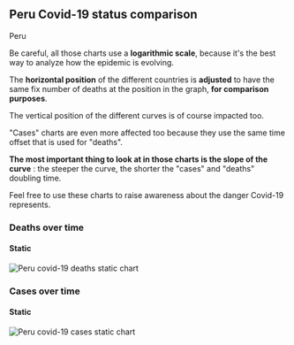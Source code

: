 ## Peru Covid-19 status comparison 

Peru



Be careful, all those charts use a **logarithmic scale**, because it's the best way to analyze how the epidemic is evolving.
 
The **horizontal position** of the different countries is **adjusted** to have the same fix number of deaths at the position in the graph, **for comparison purposes**.

The vertical position of the different curves is of course impacted too.

"Cases" charts are even more affected too because they use the same time offset that is used for "deaths".

**The most important thing to look at in those charts is the slope of the curve** : the steeper the curve, the shorter the "cases" and "deaths" doubling time.

Feel free to use these charts to raise awareness about the danger Covid-19 represents. 


 
### Deaths over time
 
#### Static
![Peru covid-19 deaths static chart](https://raw.githubusercontent.com/madlag/coronavirus_study/master/notebooks/graphs/2020-03-20/countries/Peru/2020-03-20_Peru_deaths.png "Peru covid-19 deaths static chart")   

 
### Cases over time
 
#### Static
![Peru covid-19 cases static chart](https://raw.githubusercontent.com/madlag/coronavirus_study/master/notebooks/graphs/2020-03-20/countries/Peru/2020-03-20_Peru_cases.png "Peru covid-19 cases static chart")   


